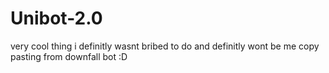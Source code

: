 # Unibot-2.0
very cool thing i definitly wasnt bribed to do and definitly wont be me copy pasting from downfall bot :D
